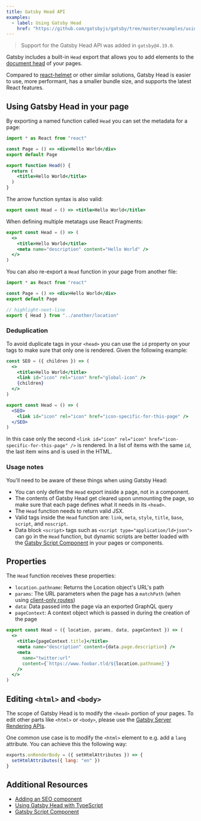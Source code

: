 ```yaml
---
title: Gatsby Head API
examples:
  - label: Using Gatsby Head
    href: "https://github.com/gatsbyjs/gatsby/tree/master/examples/using-gatsby-head"
---
```


> Support for the Gatsby Head API was added in `gatsby@4.19.0`.

Gatsby includes a built-in `Head` export that allows you to add elements to the [document head](https://developer.mozilla.org/en-US/docs/Web/HTML/Element/head) of your pages.

Compared to [react-helmet](https://github.com/nfl/react-helmet) or other similar solutions, Gatsby Head is easier to use, more performant, has a smaller bundle size, and supports the latest React features.

## Using Gatsby Head in your page

By exporting a named function called `Head` you can set the metadata for a page:

```jsx:title=src/pages/index.jsx
import * as React from "react"

const Page = () => <div>Hello World</div>
export default Page

export function Head() {
  return (
    <title>Hello World</title>
  )
}
```

The arrow function syntax is also valid:

```jsx
export const Head = () => <title>Hello World</title>
```

When defining multiple metatags use React Fragments:

```jsx
export const Head = () => (
  <>
    <title>Hello World</title>
    <meta name="description" content="Hello World" />
  </>
)
```

You can also re-export a `Head` function in your page from another file:

```jsx:title=src/pages/index.jsx
import * as React from "react"

const Page = () => <div>Hello World</div>
export default Page

// highlight-next-line
export { Head } from "../another/location"
```

### Deduplication

To avoid duplicate tags in your `<head>` you can use the `id` property on your tags to make sure that only one is rendered. Given the following example:

```jsx
const SEO = ({ children }) => (
  <>
    <title>Hello World</title>
    <link id="icon" rel="icon" href="global-icon" />
    {children}
  </>
)

export const Head = () => (
  <SEO>
    <link id="icon" rel="icon" href="icon-specific-for-this-page" />
  </SEO>
)
```

In this case only the second `<link id="icon" rel="icon" href="icon-specific-for-this-page" />` is rendered. In a list of items with the same `id`, the last item wins and is used in the HTML.

### Usage notes

You'll need to be aware of these things when using Gatsby Head:

- You can only define the `Head` export inside a page, not in a component.
- The contents of Gatsby Head get cleared upon unmounting the page, so make sure that each page defines what it needs in its `<head>`.
- The `Head` function needs to return valid JSX.
- Valid tags inside the `Head` function are: `link`, `meta`, `style`, `title`, `base`, `script`, and `noscript`.
- Data block `<script>` tags such as `<script type="application/ld+json">` can go in the `Head` function, but dynamic scripts are better loaded with the [Gatsby Script Component](/docs/reference/built-in-components/gatsby-script/) in your pages or components.

## Properties

The `Head` function receives these properties:

- `location.pathname`: Returns the Location object's URL's path
- `params`: The URL parameters when the page has a `matchPath` (when using [client-only routes](/docs/how-to/routing/client-only-routes-and-user-authentication/))
- `data`: Data passed into the page via an exported GraphQL query
- `pageContext`: A context object which is passed in during the creation of the page

```jsx
export const Head = ({ location, params, data, pageContext }) => (
  <>
    <title>{pageContext.title}</title>
    <meta name="description" content={data.page.description} />
    <meta
      name="twitter:url"
      content={`https://www.foobar.tld/${location.pathname}`}
    />
  </>
)
```

## Editing `<html>` and `<body>`

The scope of Gatsby Head is to modify the `<head>` portion of your pages. To edit other parts like `<html>` or `<body>`, please use the [Gatsby Server Rendering APIs](/docs/reference/config-files/gatsby-ssr/).

One common use case is to modify the `<html>` element to e.g. add a `lang` attribute. You can achieve this the following way:

```js:title=gatsby-ssr.js
exports.onRenderBody = ({ setHtmlAttributes }) => {
  setHtmlAttributes({ lang: "en" })
}
```

## Additional Resources

- [Adding an SEO component](/docs/how-to/adding-common-features/adding-seo-component)
- [Using Gatsby Head with TypeScript](/docs/how-to/custom-configuration/typescript/#gatsby-head-api)
- [Gatsby Script Component](/docs/reference/built-in-components/gatsby-script/)
